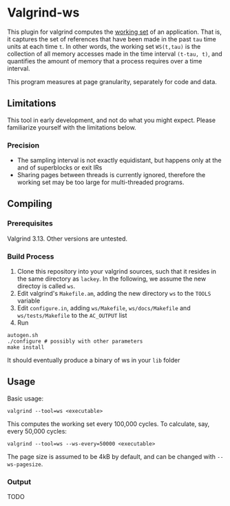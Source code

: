 # Valgrind-ws
This plugin for valgrind computes the [working set](https://github.com/mbeckersys/valgrind-ws.git) of an application.
That is, it captures the set of references that have been made in the past `tau` time units at each time `t`.
In other words, the working set `WS(t,tau)` is the collection of all memory accesses made in the time interval `(t-tau, t)`,
and quantifies the amount of memory that a process requires over a time interval.

This program measures at page granularity, separately for code and data.

## Limitations
This tool in early development, and not do what you might expect. Please familiarize yourself with the limitations below.

### Precision
 * The sampling interval is not exactly equidistant, but happens only at the and of superblocks or exit IRs
 * Sharing pages between threads is currently ignored, therefore the working set may be too large for multi-threaded programs.

## Compiling
### Prerequisites
Valgrind 3.13. Other versions are untested.

### Build Process
 1. Clone this repository into your valgrind sources, such that it resides in the same directory as `lackey`. In the following, we assume the new directoy is called `ws`.
 2. Edit valgrind's `Makefile.am`, adding the new directory `ws` to the `TOOLS` variable
 3. Edit `configure.in`, adding `ws/Makefile`, `ws/docs/Makefile` and `ws/tests/Makefile` to the `AC_OUTPUT` list
 4. Run
```
autogen.sh
./configure # possibly with other parameters
make install
```
It should eventually produce a binary of ws in your `lib` folder

## Usage
Basic usage:
```
valgrind --tool=ws <executable>
```
This computes the working set every 100,000 cycles. To calculate, say, every 50,000 cycles:
```
valgrind --tool=ws --ws-every=50000 <executable>
```

The page size is assumed to be 4kB by default, and can be changed with `--ws-pagesize`.

### Output
TODO
